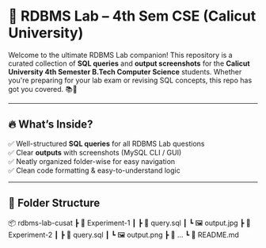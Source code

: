 # 💽 RDBMS Lab – 4th Sem CSE (Calicut University)

Welcome to the ultimate RDBMS Lab companion! This repository is a curated collection of **SQL queries** and **output screenshots** for the **Calicut University 4th Semester B.Tech Computer Science** students. Whether you're preparing for your lab exam or revising SQL concepts, this repo has got you covered. 📚🚀

---

## 🔥 What’s Inside?

✅ Well-structured **SQL queries** for all RDBMS Lab questions  
✅ Clear **outputs** with screenshots (MySQL CLI / GUI)  
✅ Neatly organized folder-wise for easy navigation  
✅ Clean code formatting & easy-to-understand logic  

---

## 📁 Folder Structure

📦 rdbms-lab-cusat
┣ 📂 Experiment-1
┃ ┣ 📜 query.sql
┃ ┗ 🖼️ output.jpg
┣ 📂 Experiment-2
┃ ┣ 📜 query.sql
┃ ┗ 🖼️ output.png
┣ 📂 ...
┗ 📜 README.md
